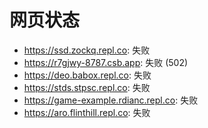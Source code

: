 # 网页状态
- https://ssd.zockq.repl.co: 失败
- https://r7gjwy-8787.csb.app: 失败 (502)
- https://deo.babox.repl.co: 失败
- https://stds.stpsc.repl.co: 失败
- https://game-example.rdianc.repl.co: 失败
- https://aro.flinthill.repl.co: 失败
